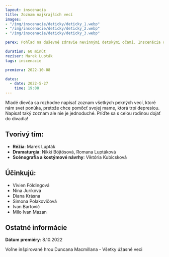 ```yaml
---
layout: inscenacia
title: Zoznam najkrajších vecí
images:
- "/img/inscenacie/deticky/deticky_1.webp"
- "/img/inscenacie/deticky/deticky_2.webp"
- "/img/inscenacie/deticky/deticky_3.webp"

perex: Pohľad na duševné zdravie nevinnými detskými očami. Inscenácia o tom, že nie je nič zlé na tom, keď sa cítime zle.

duration: 60 minút
reziser: Marek Lupták
tags: inscenacie

premiera: 2022-10-08

dates:
  - date: 2022-5-27
    time: 19:00
---
```



Mladé dievča sa rozhodne napísať zoznam všetkých pekných vecí, ktoré nám svet ponúka, pretože chce pomôcť svojej mame, ktorá trpí depresiou. Napísať taký zoznam ale nie je jednoduché.
Príďte sa s celou rodinou dojať do divadla!
## Tvorivý tím:
- **Réžia**: Marek Lupták
- **Dramaturgia**: Nikki Böjtösová, Romana Luptáková
- **Scénografia a kostýmové návrhy**: Viktória Kubicsková
## Účinkujú:
- Vivien Földingová
- Nina Juríková
- Diana Krásna
- Simona Polakovičová 
- Ivan Bartovič
- Milo Ivan Mazan

## Ostatné informácie
**Dátum premiéry**: 8.10.2022

Voľne inšpirované hrou Duncana Macmillana - Všetky úžasné veci